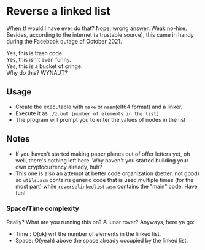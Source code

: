# Reverse a linked list
When tf would I have ever do that? Nope, wrong answer. Weak no-hire. Besides, according to the internet (a trustable source), this came in handy during the Facebook outage of October 2021.  

Yes, this is trash code.  
Yes, this isn't even funny.  
Yes, this is a bucket of cringe.  
Why do this? WYNAUT?

## Usage
* Create the executable with `make` or `nasm`(elf64 format) and a linker.
* Execute it as `./z.out [number of elements in the list]`
* The program will prompt you to enter the values of nodes in the list

## Notes
* If you haven't started making paper planes out of offer letters yet, oh well, there's nothing left here. Why haven't you started building your own cryptocurrency already, huh?  
* This one is also an attempt at better code organization (better, not good) so `utils.asm` contains generic code that is used multiple times (for the most part) while `reverselinkedlist.asm` contains the "main" code. Have fun!  
### Space/Time complexity
Really? What are you running this on? A lunar rover? Anyways, here ya go:
* Time : O(ok) wrt the number of elements in the linked list.
* Space: O(yeah) above the space already occupied by the linked list.
